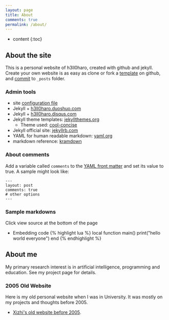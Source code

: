```yaml
---
layout: page
title: About
comments: true
permalink: /about/
---
```


* content
{:toc}

## About the site
This is a personal website of h3ll0haro, created with github and jekyll. 
Create your own website is as easy as clone or fork a [template](https://github.com/h3ll0haro/h3ll0haro.github.io) on github, and [commit](http://jekyllrb.com/docs/posts/) to `_posts` folder. 

### Admin tools
* site [configuration file](https://github.com/h3ll0haro/h3ll0haro.github.io/blob/master/_config.yml)
* Jekyll + [h3ll0haro.duoshuo.com](http://h3ll0haro.duoshuo.com/admin/)
* Jekyll + [h3ll0haro.disqus.com](http://h3ll0haro.disqus.com/admin/)
* Jekyll theme templates: [jekyllthemes.org](http://jekyllthemes.org)
   * Theme used: [cool-concise](http://jekyllthemes.org/themes/cool-concise-high-end/)
* Jekyll official site: [jekyllrb.com](http://jekyllrb.com)
* YAML for human readable markdown: [yaml.org](http://www.yaml.org/)
* markdown reference: [kramdown](http://kramdown.gettalong.org/quickref.html)

### About comments
Add a variable called `comments` to the [YAML front matter](http://jekyllrb.com/docs/frontmatter/) and set its value to true. A sample might look like:

    ---
    layout: post
    comments: true
    # other options
    ---

### Sample markdowns
Click view source at the bottom of the page

* Embedding code
{% highlight lua %}
local function main()
	print("hello world everyone")
end
{% endhighlight %}


## About me

My primary research interest is in artificial intelligence, programming and education. See my project page for details.


### 2005 Old Website 
Here is my old personal website when I was in University. It was mostly on my projects and thoughts before 2005.

* [Xizhi's old website before 2005](/oldsite2005/index.htm). 

